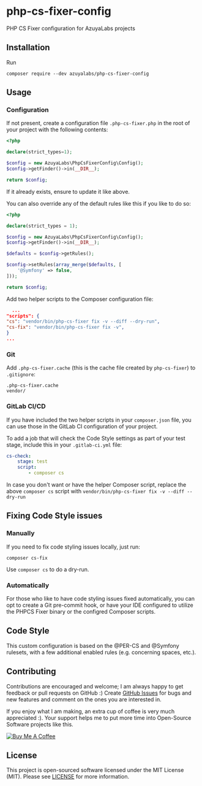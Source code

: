 # php-cs-fixer-config

PHP CS Fixer configuration for AzuyaLabs projects

## Installation

Run

```shell
composer require --dev azuyalabs/php-cs-fixer-config
```

## Usage

### Configuration

If not present, create a configuration file `.php-cs-fixer.php` in the root of
your project with the following contents:

```php
<?php

declare(strict_types=1);

$config = new AzuyaLabs\PhpCsFixerConfig\Config();
$config->getFinder()->in(__DIR__);

return $config;
```

If it already exists, ensure to update it like above.

You can also override any of the default rules like this if you like to do so:

```php
<?php

declare(strict_types = 1);

$config = new AzuyaLabs\PhpCsFixerConfig\Config();
$config->getFinder()->in(__DIR__);

$defaults = $config->getRules();

$config->setRules(array_merge($defaults, [
    '@Symfony' => false,
]));

return $config;
```

Add two helper scripts to the Composer configuration file:

```json
  ...
"scripts": {
"cs": "vendor/bin/php-cs-fixer fix -v --diff --dry-run",
"cs-fix": "vendor/bin/php-cs-fixer fix -v",
}
...
```

### Git

Add `.php-cs-fixer.cache` (this is the cache file created by `php-cs-fixer`) to `.gitignore`:

```gitignore
.php-cs-fixer.cache
vendor/
```

### GitLab CI/CD

If you have included the two helper scripts in your `composer.json` file, you can use those in the GitLab CI
configuration of your project.

To add a job that will check the Code Style settings as part of your test stage, include this in your `.gitlab-ci.yml`
file:

```yaml
cs-check:
    stage: test
    script:
        - composer cs
```

In case you don't want or have the helper Composer script, replace the above `composer cs` script
with `vendor/bin/php-cs-fixer fix -v --diff --dry-run`

## Fixing Code Style issues

### Manually

If you need to fix code styling issues locally, just run:

```shell
composer cs-fix
```

Use `composer cs` to do a dry-run.

### Automatically

For those who like to have code styling issues fixed automatically, you can
opt to create a Git pre-commit hook, or have your IDE configured to utilize
the PHPCS Fixer binary or the configred Composer scripts.

## Code Style

This custom configuration is based on the @PER-CS and @Symfony rulesets, with
a few additional enabled rules (e.g. concerning spaces, etc.).

## Contributing

Contributions are encouraged and welcome; I am always happy to get feedback or pull requests on GitHub :)
Create [GitHub Issues](https://github.com/azuyalabs/php-cs-fixer-config/issues) for bugs and new features and comment on the ones you
are interested in.

If you enjoy what I am making, an extra cup of coffee is very much appreciated :). Your support helps me to put more
time into Open-Source Software projects like this.

<a href="https://www.buymeacoffee.com/sachatelgenhof" target="_blank"><img src="https://www.buymeacoffee.com/assets/img/custom_images/orange_img.png" alt="Buy Me A Coffee" style="height: auto !important;width: auto !important;" ></a>

## License

This project is open-sourced software licensed under the MIT License (MIT). Please see [LICENSE](LICENSE) for more information.